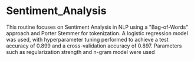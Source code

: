 # Sentiment_Analysis
This routine focuses on Sentiment Analysis in NLP using a "Bag-of-Words" approach and Porter Stemmer for tokenization. A logistic regression model was used, with hyperparameter tuning performed to achieve a test accuracy of 0.899 and a cross-validation accuracy of 0.897. Parameters such as regularization strength and n-gram model were used
